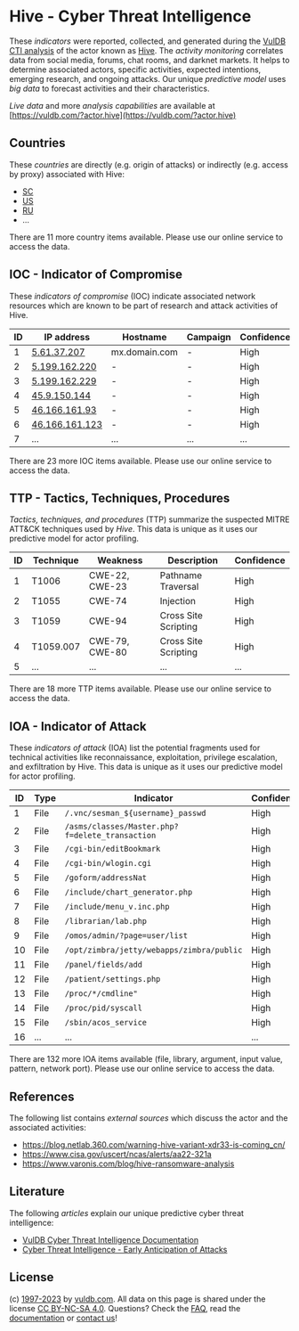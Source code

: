# Hive - Cyber Threat Intelligence

These _indicators_ were reported, collected, and generated during the [VulDB CTI analysis](https://vuldb.com/?kb.cti) of the actor known as [Hive](https://vuldb.com/?actor.hive). The _activity monitoring_ correlates data from social media, forums, chat rooms, and darknet markets. It helps to determine associated actors, specific activities, expected intentions, emerging research, and ongoing attacks. Our unique _predictive model_ uses _big data_ to forecast activities and their characteristics.

_Live data_ and more _analysis capabilities_ are available at [https://vuldb.com/?actor.hive](https://vuldb.com/?actor.hive)

## Countries

These _countries_ are directly (e.g. origin of attacks) or indirectly (e.g. access by proxy) associated with Hive:

* [SC](https://vuldb.com/?country.sc)
* [US](https://vuldb.com/?country.us)
* [RU](https://vuldb.com/?country.ru)
* ...

There are 11 more country items available. Please use our online service to access the data.

## IOC - Indicator of Compromise

These _indicators of compromise_ (IOC) indicate associated network resources which are known to be part of research and attack activities of Hive.

ID | IP address | Hostname | Campaign | Confidence
-- | ---------- | -------- | -------- | ----------
1 | [5.61.37.207](https://vuldb.com/?ip.5.61.37.207) | mx.domain.com | - | High
2 | [5.199.162.220](https://vuldb.com/?ip.5.199.162.220) | - | - | High
3 | [5.199.162.229](https://vuldb.com/?ip.5.199.162.229) | - | - | High
4 | [45.9.150.144](https://vuldb.com/?ip.45.9.150.144) | - | - | High
5 | [46.166.161.93](https://vuldb.com/?ip.46.166.161.93) | - | - | High
6 | [46.166.161.123](https://vuldb.com/?ip.46.166.161.123) | - | - | High
7 | ... | ... | ... | ...

There are 23 more IOC items available. Please use our online service to access the data.

## TTP - Tactics, Techniques, Procedures

_Tactics, techniques, and procedures_ (TTP) summarize the suspected MITRE ATT&CK techniques used by _Hive_. This data is unique as it uses our predictive model for actor profiling.

ID | Technique | Weakness | Description | Confidence
-- | --------- | -------- | ----------- | ----------
1 | T1006 | CWE-22, CWE-23 | Pathname Traversal | High
2 | T1055 | CWE-74 | Injection | High
3 | T1059 | CWE-94 | Cross Site Scripting | High
4 | T1059.007 | CWE-79, CWE-80 | Cross Site Scripting | High
5 | ... | ... | ... | ...

There are 18 more TTP items available. Please use our online service to access the data.

## IOA - Indicator of Attack

These _indicators of attack_ (IOA) list the potential fragments used for technical activities like reconnaissance, exploitation, privilege escalation, and exfiltration by Hive. This data is unique as it uses our predictive model for actor profiling.

ID | Type | Indicator | Confidence
-- | ---- | --------- | ----------
1 | File | `/.vnc/sesman_${username}_passwd` | High
2 | File | `/asms/classes/Master.php?f=delete_transaction` | High
3 | File | `/cgi-bin/editBookmark` | High
4 | File | `/cgi-bin/wlogin.cgi` | High
5 | File | `/goform/addressNat` | High
6 | File | `/include/chart_generator.php` | High
7 | File | `/include/menu_v.inc.php` | High
8 | File | `/librarian/lab.php` | High
9 | File | `/omos/admin/?page=user/list` | High
10 | File | `/opt/zimbra/jetty/webapps/zimbra/public` | High
11 | File | `/panel/fields/add` | High
12 | File | `/patient/settings.php` | High
13 | File | `/proc/*/cmdline"` | High
14 | File | `/proc/pid/syscall` | High
15 | File | `/sbin/acos_service` | High
16 | ... | ... | ...

There are 132 more IOA items available (file, library, argument, input value, pattern, network port). Please use our online service to access the data.

## References

The following list contains _external sources_ which discuss the actor and the associated activities:

* https://blog.netlab.360.com/warning-hive-variant-xdr33-is-coming_cn/
* https://www.cisa.gov/uscert/ncas/alerts/aa22-321a
* https://www.varonis.com/blog/hive-ransomware-analysis

## Literature

The following _articles_ explain our unique predictive cyber threat intelligence:

* [VulDB Cyber Threat Intelligence Documentation](https://vuldb.com/?kb.cti)
* [Cyber Threat Intelligence - Early Anticipation of Attacks](https://www.scip.ch/en/?labs.20201022)

## License

(c) [1997-2023](https://vuldb.com/?kb.changelog) by [vuldb.com](https://vuldb.com/?kb.about). All data on this page is shared under the license [CC BY-NC-SA 4.0](https://creativecommons.org/licenses/by-nc-sa/4.0/). Questions? Check the [FAQ](https://vuldb.com/?kb.faq), read the [documentation](https://vuldb.com/?kb) or [contact us](https://vuldb.com/?contact)!
